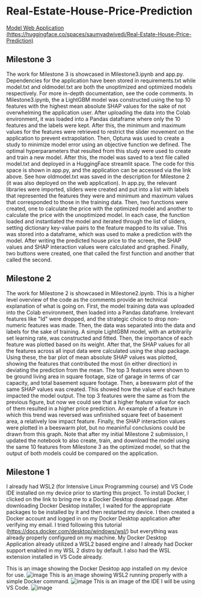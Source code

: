 # Real-Estate-House-Price-Prediction
[Model Web Application (https://huggingface.co/spaces/saumyadwivedi/Real-Estate-House-Price-Prediction)](https://huggingface.co/spaces/saumyadwivedi/Real-Estate-House-Price-Prediction)
## Milestone 3
The work for Milestone 3 is showcased in Milestone3.ipynb and app.py. Dependencies for the application have been stored in requirements.txt while model.txt and oldmodel.txt are both the unoptimized and optimized models respectively. For more in-depth documentation, see the code comments. In Milestone3.ipynb, the a LightGBM model was constructed using the top 10 features with the highest mean absolute SHAP values for the sake of not overwhelming the application user. After uploading the data into the Colab environment, it was loaded into a Pandas dataframe where only the 10 features and the labels were kept. After this, the minimum and maximum values for the features were retrieved to restrict the slider movement on the application to prevent extrapolation. Then, Optuna was used to create a study to minimize model error using an objective function we defined. The optimal hyperparameters that resulted from this study were used to create and train a new model. After this, the model was saved to a text file called model.txt and deployed in a HuggingFace streamlit space. The code for this space is shown in app.py, and the application can be accessed via the link above. See how oldmodel.txt was saved in the description for Milestone 2 (it was also deployed on the web application). In app.py, the relevant libraries were imported, sliders were created and put into a list with labels that represented the features they were and minimum and maximum values that corresponded to those in the training data. Then, two functions were created, one to calculate the price with the optimized model and another to calculate the price with the unoptimized model. In each case, the function loaded and instantiated the model and iterated through the list of sliders, setting dictionary key-value pairs to the feature mapped to its value. This was stored into a dataframe, which was used to make a prediction with the model. After writing the predicted house price to the screen, the SHAP values and SHAP interaction values were calculated and graphed. Finally, two buttons were created, one that called the first function and another that called the second.
## Milestone 2
The work for Milestone 2 is showcased in Milestone2.ipynb. This is a higher level overview of the code as the comments provide an technical explanation of what is going on. First, the model training data was uploaded into the Colab environment, then loaded into a Pandas dataframe. Irrelevant features like "Id" were dropped, and the strategic choice to drop non-numeric features was made. Then, the data was separated into the data and labels for the sake of training. A simple LightGBM model, with an arbitrarily set learning rate, was constructed and fitted. Then, the importance of each feature was plotted based on its weight. After that, the SHAP values for all the features across all input data were calculated using the shap package. Using these, the bar plot of mean absolute SHAP values was plotted, showing the features that contributed the most (in either direction) in deviating the prediction from the mean. The top 3 features were shown to be ground living area in square footage, size of garage in terms of car capacity, and total basement square footage. Then, a beeswarm plot of the same SHAP values was created. This showed how the value of each feature impacted the model output. The top 3 features were the same as from the previous figure, but now we could see that a higher feature value for each of them resulted in a higher price prediction. An example of a feature in which this trend was reversed was unfinished square feet of basement area, a relatively low impact feature. Finally, the SHAP interaction values were plotted in a beeswarm plot, but no meaninful conclusions could be drawn from this graph. Note that after my initial Milestone 2 submission, I updated the notebook to also create, train, and download the model using the same 10 features from Milestone 3 as the optimized model, so that the output of both models could be compared on the application.
## Milestone 1
I already had WSL2 (for Intensive Linux Programming course) and VS Code IDE installed on my device prior to starting this project. To install Docker, I clicked on the link to bring me to a Docker Desktop download page. After downloading Docker Desktop installer, I waited for the appropriate packages to be installed by it and then restarted my device. I then created a Docker account and logged in on my Docker Desktop application after verifying my email. I tried following this tutorial (https://docs.docker.com/desktop/windows/wsl/) but everything was already properly configured on my machine. My Docker Desktop Application already utilized a WSL2 based engine and I already had Docker support enabled in my WSL 2 distro by default. I also had the WSL extension installed in VS Code already.

This is an image showing the Docker Desktop app installed on my device for use.
![image](https://user-images.githubusercontent.com/97859804/227812235-e889e41c-919c-42ae-9238-719b37af8863.png)
This is an image showing WSL2 running properly with a simple Docker command.
![image](https://user-images.githubusercontent.com/97859804/227812313-b6490f06-af3e-48dc-9f20-5ef38f395929.png)
This is an image of the IDE I will be using VS Code.
![image](https://user-images.githubusercontent.com/97859804/227812551-a4bbe6c9-928a-4cd2-8c71-7cec7c6deabd.png)
